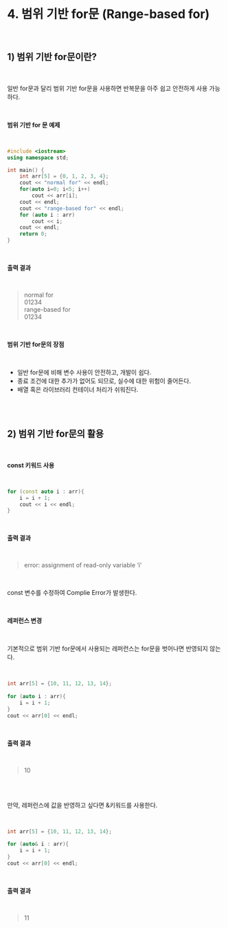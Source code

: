 # 4. 범위 기반 for문 (Range-based for)

<br/>

## 1) 범위 기반 for문이란?

<br/>

일반 for문과 달리 범위 기반 for문을 사용하면 반복문을 아주 쉽고 안전하게 사용 가능하다. <br/>

<br/>

__범위 기반 for 문 예제__

<br/>

```c++
#include <iostream>
using namespace std;

int main() {
	int arr[5] = {0, 1, 2, 3, 4};
	cout << "normal for" << endl;
	for(auto i=0; i<5; i++)
		cout << arr[i];
	cout << endl;
	cout << "range-based for" << endl;
	for (auto i : arr)
		cout << i;
	cout << endl;
	return 0;
}
```

<br/>

__출력 결과__

<br/>

> normal for <br/>
> 01234 <br/>
> range-based for <br/>
> 01234 <br/>

<br/>

__범위 기반 for문의 장점__

<br/>

- 일반 for문에 비해 변수 사용이 안전하고, 개발이 쉽다. <br/>
- 종료 조건에 대한 추가가 없어도 되므로, 실수에 대한 위험이 줄어든다. <br/>
- 배열 혹은 라이브러리 컨테이너 처리가 쉬워진다. <br/>

<br/>
<br/>

## 2) 범위 기반 for문의 활용

<br/>

__const 키워드 사용__

<br/>

```c++
for (const auto i : arr){
	i = i + 1;
	cout << i << endl;
}
```

<br>

__출력 결과__

<br/>

> error: assignment of read-only variable ‘i’ <br/>

<br/>

const 변수를 수정하여 Complie Error가 발생한다. <br/>

<br/>

__레퍼런스 변경__

<br/>

기본적으로 범위 기반 for문에서 사용되는 레퍼런스는 for문을 벗어나면 반영되지 않는다.<br/>

<br/>

```c++
int arr[5] = {10, 11, 12, 13, 14};
	
for (auto i : arr){
	i = i + 1;
}
cout << arr[0] << endl;
```

<br/>

__출력 결과__

<br/>

> 10 <br/>

<br/><br/>

만약, 레퍼런스에 값을 반영하고 싶다면 &키워드를 사용한다.

<br/>

```c++
int arr[5] = {10, 11, 12, 13, 14};
	
for (auto& i : arr){
	i = i + 1;
}
cout << arr[0] << endl;
```

<br/>

__출력 결과__

<br/>

> 11 <br/>
